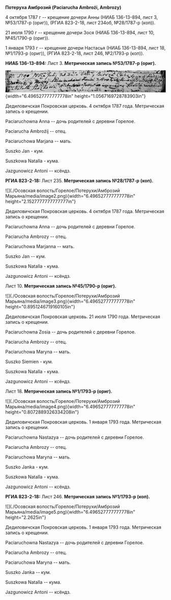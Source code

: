 **Потеруха Амброзий (Paciarucha Ambroźi, Ambrozy)**

4 октября 1787 г -- крещение дочери Анны (НИАБ 136-13-894, лист 3,
№53/1787-р (ориг)), (РГИА 823-2-18, лист 234об, №28/1787-р (коп)).

21 июля 1790 г -- крещение дочери Зося (НИАБ 136-13-894, лист 10,
№45/1790-р (ориг)).

1 января 1793 г -- крещение дочери Настасья (НИАБ 136-13-894, лист 18,
№1/1793-р (ориг)), (РГИА 823-2-18, лист 246, №2/1793-р (коп)).

**НИАБ 136-13-894:** Лист 3. **Метрическая запись №53/1787-р (ориг).**

![](./media/e74ea73c3dd8da60d323b966f59920698c52c2f3.png){width="6.496527777777778in"
height="1.0567169728783903in"}

Дедиловичская Покровская церковь. 4 октября 1787 года. Метрическая
запись о крещении.

Paciaruchowna Anna -- дочь родителей с деревни Горелое.

Paciarucha Ambroźij -- отец.

Paciaruchowa Marjana -- мать.

Suszko Jan - кум.

Suszkowa Natalla - кума.

Jazgunowicz Antoni -- ксёндз.

**РГИА 823-2-18:** Лист 235. **Метрическая запись №28/1787-р (коп).**

![](./Осовская волость/Горелое/Потерухи/Амброзий Марьяна/media/image2.png){width="6.496527777777778in"
height="2.1527777777777777in"}

Дедиловичская Покровская церковь. 4 октября 1787 года. Метрическая
запись о крещении.

Paciaruchowna Anna -- дочь родителей с деревни Горелое.

Paciarucha Ambrozy -- отец.

Paciaruchowa Marjanna -- мать.

Suszko Jan -- кум.

Suszkowa Natalla - кума.

Jazgunowicz Antoni -- ксёндз.

Лист 10. **Метрическая запись №45/1790-р (ориг).**

![](./Осовская волость/Горелое/Потерухи/Амброзий Марьяна/media/image3.png){width="6.496527777777778in"
height="0.8951246719160105in"}

Дедиловичская Покровская церковь. 21 июля 1790 года. Метрическая запись
о крещении.

Paciaruchowna Zosia -- дочь родителей с деревни Горелое.

Paciarucha Ambrozy -- отец.

Paciaruchowa Maryna -- мать.

Suszko Siemien - кум.

Suszkowa Natalla - кума.

Jazgunowicz Antoni -- ксёндз.

Лист 18. **Метрическая запись №1/1793-р (ориг).**

![](./Осовская волость/Горелое/Потерухи/Амброзий Марьяна/media/image4.png){width="6.496527777777778in"
height="0.8072889326334208in"}

Дедиловичская Покровская церковь. 1 января 1793 года. Метрическая запись
о крещении.

Paciaruchowna Nastazya -- дочь родителей с деревни Горелое.

Paciarucha Ambrozy -- отец.

Paciaruchowa Maryna -- мать.

Suszko Janka - кум.

Suszkowa Natalla - кума.

Jazgunowicz Antoni -- ксёндз.

**РГИА 823-2-18:** Лист 246. **Метрическая запись №1/1793-р (коп).**

![](./Осовская волость/Горелое/Потерухи/Амброзий Марьяна/media/image5.png){width="6.496527777777778in"
height="2.2625in"}

Дедиловичская Покровская церковь. 1 января 1793 года. Метрическая запись
о крещении.

Paciaruchowna Nastazya -- дочь родителей с деревни Горелое.

Paciarucha Ambrozy -- отец.

Paciaruchowa Maryna -- мать.

Suszko Janka -- кум.

Suszkowa Natalla -- кума.

Jazgunowicz Antoni -- ксёндз.
